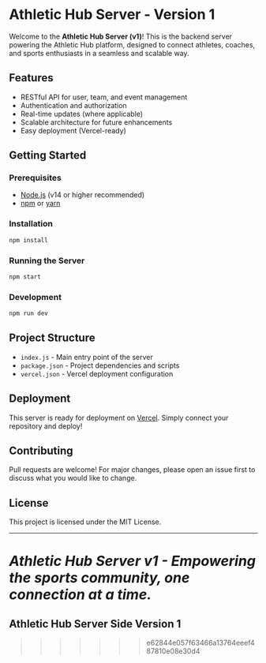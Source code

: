 # Athletic Hub Server - Version 1

Welcome to the **Athletic Hub Server (v1)**! This is the backend server powering the Athletic Hub platform, designed to connect athletes, coaches, and sports enthusiasts in a seamless and scalable way.

## Features
- RESTful API for user, team, and event management
- Authentication and authorization
- Real-time updates (where applicable)
- Scalable architecture for future enhancements
- Easy deployment (Vercel-ready)

## Getting Started

### Prerequisites
- [Node.js](https://nodejs.org/) (v14 or higher recommended)
- [npm](https://www.npmjs.com/) or [yarn](https://yarnpkg.com/)

### Installation
```bash
npm install
```

### Running the Server
```bash
npm start
```

### Development
```bash
npm run dev
```

## Project Structure
- `index.js` - Main entry point of the server
- `package.json` - Project dependencies and scripts
- `vercel.json` - Vercel deployment configuration

## Deployment
This server is ready for deployment on [Vercel](https://vercel.com/). Simply connect your repository and deploy!

## Contributing
Pull requests are welcome! For major changes, please open an issue first to discuss what you would like to change.

## License
This project is licensed under the MIT License.

---

*Athletic Hub Server v1 - Empowering the sports community, one connection at a time.*
=======
## Athletic Hub Server Side Version 1
>>>>>>> e62844e057f63466a13764eeef487810e08e30d4
